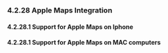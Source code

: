 ### 4.2.28 Apple Maps Integration




#### 4.2.28.1 Support for Apple Maps on Iphone




#### 4.2.28.1 Support for Apple Maps on MAC computers




